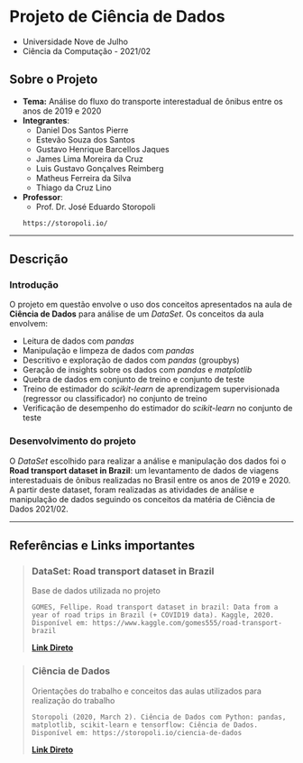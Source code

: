 # Projeto de Ciência de Dados
- Universidade Nove de Julho
- Ciência da Computação - 2021/02

## Sobre o Projeto
- **Tema:** Análise do fluxo do transporte interestadual de ônibus entre os anos de 2019 e 2020
- **Integrantes**:
  - Daniel Dos Santos Pierre
  - Estevão Souza dos Santos
  - Gustavo Henrique Barcellos Jaques
  - James Lima Moreira da Cruz
  - Luis Gustavo Gonçalves Reimberg
  - Matheus Ferreira da Silva
  - Thiago da Cruz Lino
- **Professor**:
  - Prof. Dr. José Eduardo Storopoli
  ```
  https://storopoli.io/
  ```

--------------------------------------
## Descrição
### **Introdução**
O projeto em questão envolve o uso dos conceitos apresentados na aula de **Ciência de Dados** para análise de um *DataSet*. Os conceitos da aula envolvem:
- Leitura de dados com *pandas*
- Manipulação e limpeza de dados com *pandas*
- Descritivo e exploração de dados com *pandas* (groupbys)
- Geração de insights sobre os dados com *pandas* e *matplotlib*
- Quebra de dados em conjunto de treino e conjunto de teste
- Treino de estimador do *scikit-learn* de aprendizagem supervisionada (regressor ou classificador) no conjunto de treino
- Verificação de desempenho do estimador do *scikit-learn* no conjunto de teste

### **Desenvolvimento do projeto**
O *DataSet* escolhido para realizar a análise e manipulação dos dados foi o **Road transport dataset in Brazil**: um levantamento de dados de viagens interestaduais de ônibus realizadas no Brasil entre os anos de 2019 e 2020. A partir deste dataset, foram realizadas as atividades de análise e manipulação de dados seguindo os conceitos da matéria de Ciência de Dados 2021/02.

--------------------------------------
## Referências e Links importantes

> ### **DataSet: Road transport dataset in Brazil**
> Base de dados utilizada no projeto  
> ```
> GOMES, Fellipe. Road transport dataset in brazil: Data from a year of road trips in Brazil (+ COVID19 data). Kaggle, 2020. Disponível em: https://www.kaggle.com/gomes555/road-transport-brazil
> ```
> [**Link Direto**]("https://www.kaggle.com/gomes555/road-transport-brazil")


> ### **Ciência de Dados**
> Orientações do trabalho e conceitos das aulas utilizados para realização do trabalho
> ```
> Storopoli (2020, March 2). Ciência de Dados com Python: pandas, matplotlib, scikit-learn e tensorflow: Ciência de Dados. Disponível em: https://storopoli.io/ciencia-de-dados
> ```
> [**Link Direto**]("https://storopoli.io/ciencia-de-dados")